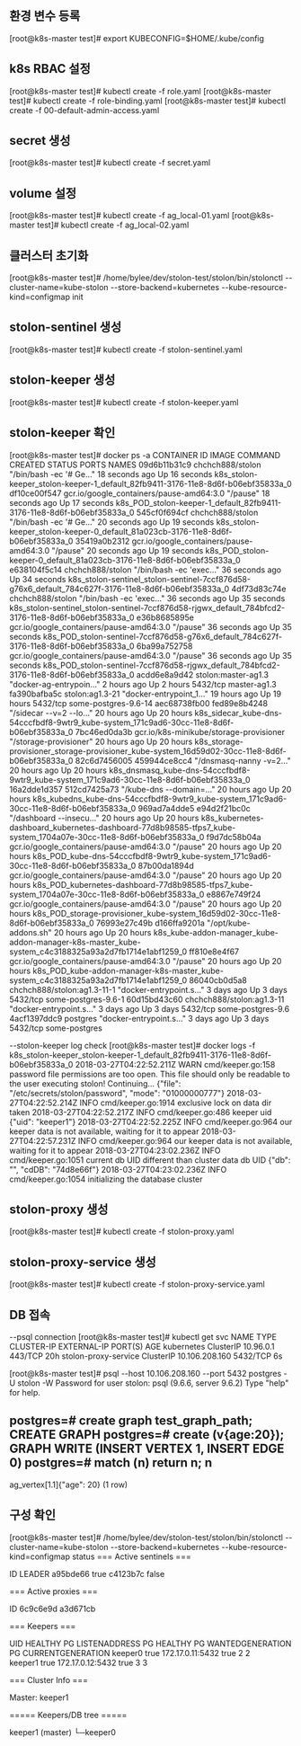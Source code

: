 ## 환경 변수 등록
[root@k8s-master test]# export KUBECONFIG=$HOME/.kube/config

## k8s RBAC 설정
[root@k8s-master test]# kubectl create -f role.yaml
[root@k8s-master test]# kubectl create -f role-binding.yaml
[root@k8s-master test]# kubectl create -f 00-default-admin-access.yaml

## secret 생성
[root@k8s-master test]# kubectl create -f secret.yaml

## volume 설정
[root@k8s-master test]# kubectl create -f ag_local-01.yaml
[root@k8s-master test]# kubectl create -f ag_local-02.yaml

## 클러스터 초기화
[root@k8s-master test]# /home/bylee/dev/stolon-test/stolon/bin/stolonctl --cluster-name=kube-stolon --store-backend=kubernetes --kube-resource-kind=configmap init

## stolon-sentinel 생성
[root@k8s-master test]# kubectl create -f stolon-sentinel.yaml

## stolon-keeper 생성 
[root@k8s-master test]# kubectl create -f stolon-keeper.yaml

## stolon-keeper 확인
[root@k8s-master test]# docker ps -a
CONTAINER ID        IMAGE                                      COMMAND                  CREATED             STATUS              PORTS               NAMES
09d6b11b31c9        chchch888/stolon                           "/bin/bash -ec '# Ge…"   18 seconds ago      Up 16 seconds                           k8s_stolon-keeper_stolon-keeper-1_default_82fb9411-3176-11e8-8d6f-b06ebf35833a_0
df10ce00f547        gcr.io/google_containers/pause-amd64:3.0   "/pause"                 18 seconds ago      Up 17 seconds                           k8s_POD_stolon-keeper-1_default_82fb9411-3176-11e8-8d6f-b06ebf35833a_0
545cf0f694cf        chchch888/stolon                           "/bin/bash -ec '# Ge…"   20 seconds ago      Up 19 seconds                           k8s_stolon-keeper_stolon-keeper-0_default_81a023cb-3176-11e8-8d6f-b06ebf35833a_0
35419a0b2312        gcr.io/google_containers/pause-amd64:3.0   "/pause"                 20 seconds ago      Up 19 seconds                           k8s_POD_stolon-keeper-0_default_81a023cb-3176-11e8-8d6f-b06ebf35833a_0
e638104f5c14        chchch888/stolon                           "/bin/bash -ec 'exec…"   36 seconds ago      Up 34 seconds                           k8s_stolon-sentinel_stolon-sentinel-7ccf876d58-g76x6_default_784c627f-3176-11e8-8d6f-b06ebf35833a_0
4df73d83c74e        chchch888/stolon                           "/bin/bash -ec 'exec…"   36 seconds ago      Up 35 seconds                           k8s_stolon-sentinel_stolon-sentinel-7ccf876d58-rjgwx_default_784bfcd2-3176-11e8-8d6f-b06ebf35833a_0
e36b8685895e        gcr.io/google_containers/pause-amd64:3.0   "/pause"                 36 seconds ago      Up 35 seconds                           k8s_POD_stolon-sentinel-7ccf876d58-g76x6_default_784c627f-3176-11e8-8d6f-b06ebf35833a_0
6ba99a752758        gcr.io/google_containers/pause-amd64:3.0   "/pause"                 36 seconds ago      Up 35 seconds                           k8s_POD_stolon-sentinel-7ccf876d58-rjgwx_default_784bfcd2-3176-11e8-8d6f-b06ebf35833a_0
acdd6e8a9d42        stolon:master-ag1.3                        "docker-ag-entrypoin…"   2 hours ago         Up 2 hours          5432/tcp            master-ag1.3
fa390bafba5c        stolon:ag1.3-21                            "docker-entrypoint_1…"   19 hours ago        Up 19 hours         5432/tcp            some-postgres-9.6-14
aec68738fb00        fed89e8b4248                               "/sidecar --v=2 --lo…"   20 hours ago        Up 20 hours                             k8s_sidecar_kube-dns-54cccfbdf8-9wtr9_kube-system_171c9ad6-30cc-11e8-8d6f-b06ebf35833a_0
7bc46ed0da3b        gcr.io/k8s-minikube/storage-provisioner    "/storage-provisioner"   20 hours ago        Up 20 hours                             k8s_storage-provisioner_storage-provisioner_kube-system_16d59d02-30cc-11e8-8d6f-b06ebf35833a_0
82c6d7456005        459944ce8cc4                               "/dnsmasq-nanny -v=2…"   20 hours ago        Up 20 hours                             k8s_dnsmasq_kube-dns-54cccfbdf8-9wtr9_kube-system_171c9ad6-30cc-11e8-8d6f-b06ebf35833a_0
16a2dde1d357        512cd7425a73                               "/kube-dns --domain=…"   20 hours ago        Up 20 hours                             k8s_kubedns_kube-dns-54cccfbdf8-9wtr9_kube-system_171c9ad6-30cc-11e8-8d6f-b06ebf35833a_0
969ad7a4dde5        e94d2f21bc0c                               "/dashboard --insecu…"   20 hours ago        Up 20 hours                             k8s_kubernetes-dashboard_kubernetes-dashboard-77d8b98585-tfps7_kube-system_1704a07e-30cc-11e8-8d6f-b06ebf35833a_0
f9d7dc58b04a        gcr.io/google_containers/pause-amd64:3.0   "/pause"                 20 hours ago        Up 20 hours                             k8s_POD_kube-dns-54cccfbdf8-9wtr9_kube-system_171c9ad6-30cc-11e8-8d6f-b06ebf35833a_0
87b00da1894d        gcr.io/google_containers/pause-amd64:3.0   "/pause"                 20 hours ago        Up 20 hours                             k8s_POD_kubernetes-dashboard-77d8b98585-tfps7_kube-system_1704a07e-30cc-11e8-8d6f-b06ebf35833a_0
e8867e749f24        gcr.io/google_containers/pause-amd64:3.0   "/pause"                 20 hours ago        Up 20 hours                             k8s_POD_storage-provisioner_kube-system_16d59d02-30cc-11e8-8d6f-b06ebf35833a_0
76993e27c49b        d166ffa9201a                               "/opt/kube-addons.sh"    20 hours ago        Up 20 hours                             k8s_kube-addon-manager_kube-addon-manager-k8s-master_kube-system_c4c3188325a93a2d7fb1714e1abf1259_0
ff810e8e4f67        gcr.io/google_containers/pause-amd64:3.0   "/pause"                 20 hours ago        Up 20 hours                             k8s_POD_kube-addon-manager-k8s-master_kube-system_c4c3188325a93a2d7fb1714e1abf1259_0
86040cb0d5a8        chchch888/stolon:ag1.3-11-1                "docker-entrypoint.s…"   3 days ago          Up 3 days           5432/tcp            some-postgres-9.6-1
60d15bd43c60        chchch888/stolon:ag1.3-11                  "docker-entrypoint.s…"   3 days ago          Up 3 days           5432/tcp            some-postgres-9.6
4acf1397ddc9        postgres                                   "docker-entrypoint.s…"   3 days ago          Up 3 days           5432/tcp            some-postgres
 
 
--stolon-keeper log check
[root@k8s-master test]# docker logs -f k8s_stolon-keeper_stolon-keeper-1_default_82fb9411-3176-11e8-8d6f-b06ebf35833a_0
2018-03-27T04:22:52.211Z    WARN    cmd/keeper.go:158   password file permissions are too open. This file should only be readable to the user executing stolon! Continuing...   {"file": "/etc/secrets/stolon/password", "mode": "01000000777"}
2018-03-27T04:22:52.214Z    INFO    cmd/keeper.go:1914  exclusive lock on data dir taken
2018-03-27T04:22:52.217Z    INFO    cmd/keeper.go:486   keeper uid  {"uid": "keeper1"}
2018-03-27T04:22:52.225Z    INFO    cmd/keeper.go:964   our keeper data is not available, waiting for it to appear
2018-03-27T04:22:57.231Z    INFO    cmd/keeper.go:964   our keeper data is not available, waiting for it to appear
2018-03-27T04:23:02.236Z    INFO    cmd/keeper.go:1051  current db UID different than cluster data db UID   {"db": "", "cdDB": "74d8e66f"}
2018-03-27T04:23:02.236Z    INFO    cmd/keeper.go:1054  initializing the database cluster


## stolon-proxy 생성
[root@k8s-master test]# kubectl create -f stolon-proxy.yaml


## stolon-proxy-service 생성
[root@k8s-master test]# kubectl create -f stolon-proxy-service.yaml

## DB 접속
--psql connection
[root@k8s-master test]# kubectl get svc
NAME                   TYPE        CLUSTER-IP       EXTERNAL-IP   PORT(S)    AGE
kubernetes             ClusterIP   10.96.0.1        <none>        443/TCP    20h
stolon-proxy-service   ClusterIP   10.106.208.160   <none>        5432/TCP   6s
 
[root@k8s-master test]# psql --host 10.106.208.160 --port 5432 postgres -U stolon -W
Password for user stolon:
psql (9.6.6, server 9.6.2)
Type "help" for help.
 
postgres=# create graph test_graph_path;
CREATE GRAPH
postgres=# create (v{age:20});
GRAPH WRITE (INSERT VERTEX 1, INSERT EDGE 0)
postgres=# match (n) return n;
             n            
---------------------------
 ag_vertex[1.1]{"age": 20}
(1 row)


## 구성 확인
[root@k8s-master test]# /home/bylee/dev/stolon-test/stolon/bin/stolonctl --cluster-name=kube-stolon --store-backend=kubernetes --kube-resource-kind=configmap status
=== Active sentinels ===
 
 
ID      LEADER
a95bde66    true
c4123b7c    false
 
=== Active proxies ===
 
ID
6c9c6e9d
a3d671cb
 
=== Keepers ===
 
UID HEALTHY PG LISTENADDRESS    PG HEALTHY  PG WANTEDGENERATION PG CURRENTGENERATION
keeper0 true    172.17.0.11:5432    true        2           2  
keeper1 true    172.17.0.12:5432    true        3           3  
 
=== Cluster Info ===
 
Master: keeper1
 
===== Keepers/DB tree =====
 
keeper1 (master)
└─keeper0
